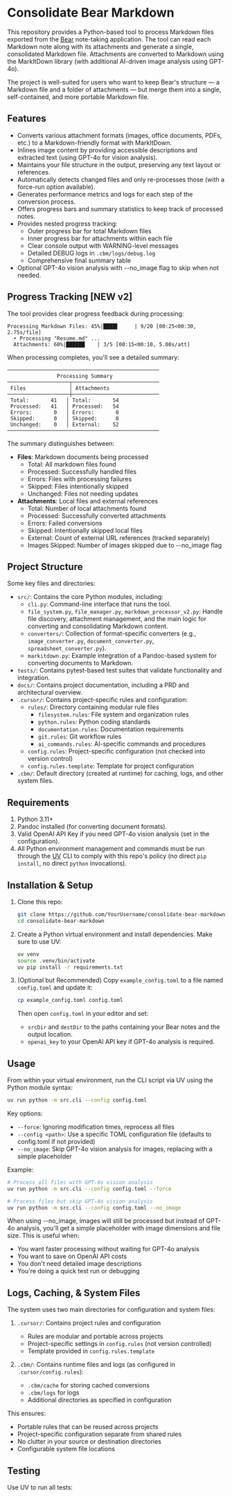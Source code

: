 # Consolidate Bear Markdown

This repository provides a Python-based tool to process Markdown files exported from the [Bear](https://bear.app/) note-taking application. The tool can read each Markdown note along with its attachments and generate a single, consolidated Markdown file. Attachments are converted to Markdown using the MarkItDown library (with additional AI-driven image analysis using GPT-4o).

The project is well-suited for users who want to keep Bear's structure — a Markdown file and a folder of attachments — but merge them into a single, self-contained, and more portable Markdown file.

## Features

- Converts various attachment formats (images, office documents, PDFs, etc.) to a Markdown-friendly format with MarkItDown.
- Inlines image content by providing accessible descriptions and extracted text (using GPT-4o for vision analysis).
- Maintains your file structure in the output, preserving any text layout or references.
- Automatically detects changed files and only re-processes those (with a force-run option available).
- Generates performance metrics and logs for each step of the conversion process.
- Offers progress bars and summary statistics to keep track of processed notes.
- Provides nested progress tracking:
  - Outer progress bar for total Markdown files
  - Inner progress bar for attachments within each file
  - Clear console output with WARNING-level messages
  - Detailed DEBUG logs in `.cbm/logs/debug.log`
  - Comprehensive final summary table
- Optional GPT-4o vision analysis with --no_image flag to skip when not needed.

## Progress Tracking [NEW v2]

The tool provides clear progress feedback during processing:

```
Processing Markdown Files: 45%|████▌     | 9/20 [00:25<00:30, 2.75s/file]
  • Processing "Resume.md" ...
  Attachments: 60%|██████    | 3/5 [00:15<00:10, 5.00s/att]
```

When processing completes, you'll see a detailed summary:

```
─────────────────────────────────────────────────
                Processing Summary
────────────────────┬────────────────────────────
 Files              │ Attachments
────────────────────┼────────────────────────────
 Total:       41   │ Total:       54
 Processed:   41   │ Processed:   54
 Errors:       0   │ Errors:       0
 Skipped:      0   │ Skipped:      0
 Unchanged:    0   │ External:    52
─────────────────────────────────────────────────
```

The summary distinguishes between:
- **Files**: Markdown documents being processed
  - Total: All markdown files found
  - Processed: Successfully handled files
  - Errors: Files with processing failures
  - Skipped: Files intentionally skipped
  - Unchanged: Files not needing updates
- **Attachments**: Local files and external references
  - Total: Number of local attachments found
  - Processed: Successfully converted attachments
  - Errors: Failed conversions
  - Skipped: Intentionally skipped local files
  - External: Count of external URL references (tracked separately)
  - Images Skipped: Number of images skipped due to --no_image flag

## Project Structure

Some key files and directories:

- `src/`: Contains the core Python modules, including:
  - `cli.py`: Command-line interface that runs the tool.
  - `file_system.py`, `file_manager.py`, `markdown_processor_v2.py`: Handle file discovery, attachment management, and the main logic for converting and consolidating Markdown content.
  - `converters/`: Collection of format-specific converters (e.g., `image_converter.py`, `document_converter.py`, `spreadsheet_converter.py`).
  - `markitdown.py`: Example integration of a Pandoc-based system for converting documents to Markdown.
- `tests/`: Contains pytest-based test suites that validate functionality and integration.
- `docs/`: Contains project documentation, including a PRD and architectural overview.
- `.cursor/`: Contains project-specific rules and configuration:
  - `rules/`: Directory containing modular rule files
    - `filesystem.rules`: File system and organization rules
    - `python.rules`: Python coding standards
    - `documentation.rules`: Documentation requirements
    - `git.rules`: Git workflow rules
    - `ai_commands.rules`: AI-specific commands and procedures
  - `config.rules`: Project-specific configuration (not checked into version control)
  - `config.rules.template`: Template for project configuration
- `.cbm/`: Default directory (created at runtime) for caching, logs, and other system files.

## Requirements

1. Python 3.11+
2. Pandoc installed (for converting document formats).
3. Valid OpenAI API Key if you need GPT-4o vision analysis (set in the configuration).
4. All Python environment management and commands must be run through the [UV](https://github.com/charliermarsh/ruff) CLI to comply with this repo's policy (no direct `pip install`, no direct `python` invocations).

## Installation & Setup

1. Clone this repo:
   ```bash
   git clone https://github.com/YourUsername/consolidate-bear-markdown.git
   cd consolidate-bear-markdown
   ```

2. Create a Python virtual environment and install dependencies.
   Make sure to use UV:
   ```bash
   uv venv
   source .venv/bin/activate
   uv pip install -r requirements.txt
   ```

3. (Optional but Recommended) Copy `example_config.toml` to a file named `config.toml` and update it:
   ```bash
   cp example_config.toml config.toml
   ```
   Then open `config.toml` in your editor and set:
   - `srcDir` and `destDir` to the paths containing your Bear notes and the output location.
   - `openai_key` to your OpenAI API key if GPT-4o analysis is required.

## Usage

From within your virtual environment, run the CLI script via UV using the Python module syntax:

```bash
uv run python -m src.cli --config config.toml
```

Key options:
- `--force`: Ignoring modification times, reprocess all files
- `--config <path>`: Use a specific TOML configuration file (defaults to config.toml if not provided)
- `--no_image`: Skip GPT-4o vision analysis for images, replacing with a simple placeholder

Example:
```bash
# Process all files with GPT-4o vision analysis
uv run python -m src.cli --config config.toml --force

# Process files but skip GPT-4o vision analysis
uv run python -m src.cli --config config.toml --no_image
```

When using --no_image, images will still be processed but instead of GPT-4o analysis, you'll get a simple placeholder with image dimensions and file size. This is useful when:
- You want faster processing without waiting for GPT-4o analysis
- You want to save on OpenAI API costs
- You don't need detailed image descriptions
- You're doing a quick test run or debugging

## Logs, Caching, & System Files

The system uses two main directories for configuration and system files:

1. `.cursor/`: Contains project rules and configuration
   - Rules are modular and portable across projects
   - Project-specific settings in `config.rules` (not version controlled)
   - Template provided in `config.rules.template`

2. `.cbm/`: Contains runtime files and logs (as configured in `.cursor/config.rules`):
   - `.cbm/cache` for storing cached conversions
   - `.cbm/logs` for logs
   - Additional directories as specified in configuration

This ensures:
- Portable rules that can be reused across projects
- Project-specific configuration separate from shared rules
- No clutter in your source or destination directories
- Configurable system file locations

## Testing

Use UV to run all tests:
```
